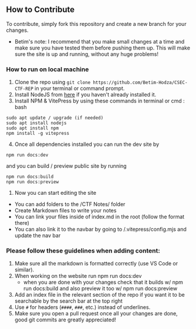 
## How to Contribute 
To contribute, simply fork this repository and create a new branch for your changes. 

- Betim's note: I recommend that you make small changes at a time and make sure you  have tested them before pushing them up. 
This will make sure the site is up and running, without any huge problems!


### How to run on local machine <Badge type="info" text="You can run this on github codespaces to make it easier!" />
1. Clone the repo using `git clone https://github.com/Betim-Hodza/CSEC-CTF-REP` in your terminal or command prompt.
2. Install NodeJS from [here](https://nodejs.org/) if you haven't already installed it.
3. Install NPM &  VitePress by using these commands in terminal or cmd :
bash
```
sudo apt update / upgrade (if needed)
sudo apt install nodejs
sudo apt install npm
npm install -g vitepress
```
4. Once all dependencies installed you can run the dev site by
```
npm run docs:dev
```
and you can build / preview public site by running 
```
npm run docs:build
npm run docs:preview
```
1. Now you can start editing the site
  * You can add folders to the /CTF Notes/ folder
  * Create Markdown files to write your notes
  * You can link your files inside of index.md in the root (follow the format there)
  * You can also link it to the navbar by going to /.vitepress/config.mjs and update the nav bar <Badge type="tip" text="follow the formatting and test often!" />

### Please follow these guidelines when adding content:

1. Make sure all the markdown is formatted  correctly (use VS Code or similar). 
2. When working on the website run npm run docs:dev
   * when you are done with your changes check that it builds w/ npm run docs:build and also preview it too w/ npm run docs:preview
3. Add an index file in the relevant section of the repo if you want it to be searchable by the search bar at the top right
4. Use `#` for headers (`####`, `###`, etc.) instead of underlines. <Badge type="tip" text="Also if you want clickable tabs make sure to use `##` in your MD file" />
5. Make sure you open a pull request once all your changes are done, good git commits are greatly appreciated!

